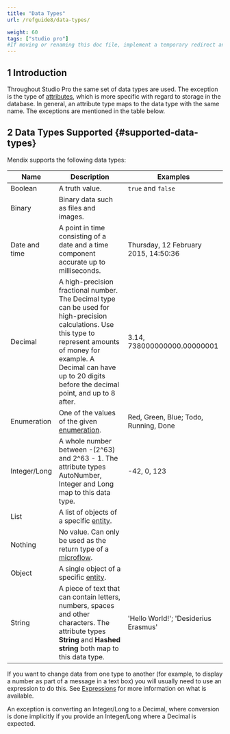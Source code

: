 ```yaml
---
title: "Data Types"
url: /refguide8/data-types/

weight: 60
tags: ["studio pro"]
#If moving or renaming this doc file, implement a temporary redirect and let the respective team know they should update the URL in the product. See Mapping to Products for more details.
---
```


## 1 Introduction

Throughout Studio Pro the same set of data types are used. The exception is the type of [attributes](/refguide8/attributes/), which is more specific with regard to storage in the database. In general, an attribute type maps to the data type with the same name. The exceptions are mentioned in the table below.

## 2 Data Types Supported {#supported-data-types}

Mendix supports the following data types:

| Name | Description | Examples |
| --- | --- | --- |
| Boolean | A truth value. | `true` and `false` |
| Binary | Binary data such as files and images. |   |
| Date and time | A point in time consisting of a date and a time component accurate up to milliseconds. | Thursday, 12 February 2015, 14:50:36 |
| Decimal | A high-precision fractional number. The Decimal type can be used for high-precision calculations. Use this type to represent amounts of money for example. A Decimal can have up to 20 digits before the decimal point, and up to 8 after. | 3.14, 738000000000.00000001 |
| Enumeration | One of the values of the given [enumeration](/refguide8/enumerations/). | Red, Green, Blue; Todo, Running, Done |
| <a id="integer-long"></a>Integer/Long | A whole number between -(2^63) and 2^63 - 1. The attribute types AutoNumber, Integer and Long map to this data type. | -42, 0, 123 |
| List | A list of objects of a specific [entity](/refguide8/entities/). |   |
| Nothing | No value. Can only be used as the return type of a [microflow](/refguide8/microflows/). |   |
| Object | A single object of a specific [entity](/refguide8/entities/). |   |
| String | A piece of text that can contain letters, numbers, spaces and other characters. The attribute types **String** and **Hashed string** both map to this data type. | 'Hello World!'; 'Desiderius Erasmus' |

If you want to change data from one type to another (for example, to display a number as part of a message in a text box) you will usually need to use an expression to do this. See [Expressions](/refguide8/expressions/) for more information on what is available.

An exception is converting an Integer/Long to a Decimal, where conversion is done implicitly if you provide an Integer/Long where a Decimal is expected.

